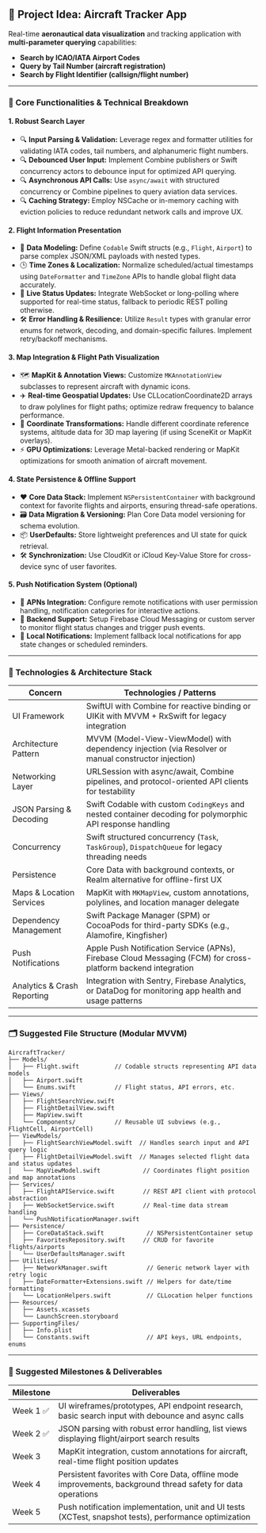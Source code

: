 

## 🛫 **Project Idea: Aircraft Tracker App**

Real-time **aeronautical data visualization** and tracking application with **multi-parameter querying** capabilities:

* **Search by ICAO/IATA Airport Codes**
* **Query by Tail Number (aircraft registration)**
* **Search by Flight Identifier (callsign/flight number)**

---

### 📱 Core Functionalities & Technical Breakdown

#### 1. **Robust Search Layer**

* 🔍 **Input Parsing & Validation:** Leverage regex and formatter utilities for validating IATA codes, tail numbers, and alphanumeric flight numbers.
* 🔍 **Debounced User Input:** Implement Combine publishers or Swift concurrency actors to debounce input for optimized API querying.
* 🔍 **Asynchronous API Calls:** Use `async/await` with structured concurrency or Combine pipelines to query aviation data services.
* 🔍 **Caching Strategy:** Employ NSCache or in-memory caching with eviction policies to reduce redundant network calls and improve UX.

#### 2. **Flight Information Presentation**

* 🛫 **Data Modeling:** Define `Codable` Swift structs (e.g., `Flight`, `Airport`) to parse complex JSON/XML payloads with nested types.
* 🕒 **Time Zones & Localization:** Normalize scheduled/actual timestamps using `DateFormatter` and `TimeZone` APIs to handle global flight data accurately.
* 📡 **Live Status Updates:** Integrate WebSocket or long-polling where supported for real-time status, fallback to periodic REST polling otherwise.
* 🛠 **Error Handling & Resilience:** Utilize `Result` types with granular error enums for network, decoding, and domain-specific failures. Implement retry/backoff mechanisms.

#### 3. **Map Integration & Flight Path Visualization**

* 🗺 **MapKit & Annotation Views:** Customize `MKAnnotationView` subclasses to represent aircraft with dynamic icons.
* ✈️ **Real-time Geospatial Updates:** Use CLLocationCoordinate2D arrays to draw polylines for flight paths; optimize redraw frequency to balance performance.
* 🧭 **Coordinate Transformations:** Handle different coordinate reference systems, altitude data for 3D map layering (if using SceneKit or MapKit overlays).
* ⚡️ **GPU Optimizations:** Leverage Metal-backed rendering or MapKit optimizations for smooth animation of aircraft movement.

#### 4. **State Persistence & Offline Support**

* ❤️ **Core Data Stack:** Implement `NSPersistentContainer` with background context for favorite flights and airports, ensuring thread-safe operations.
* 🗃 **Data Migration & Versioning:** Plan Core Data model versioning for schema evolution.
* 📦 **UserDefaults:** Store lightweight preferences and UI state for quick retrieval.
* 🛠 **Synchronization:** Use CloudKit or iCloud Key-Value Store for cross-device sync of user favorites.

#### 5. **Push Notification System (Optional)**

* 🔔 **APNs Integration:** Configure remote notifications with user permission handling, notification categories for interactive actions.
* 🔄 **Backend Support:** Setup Firebase Cloud Messaging or custom server to monitor flight status changes and trigger push events.
* 🧩 **Local Notifications:** Implement fallback local notifications for app state changes or scheduled reminders.

---

### 🧱 Technologies & Architecture Stack

| Concern                     | Technologies / Patterns                                                                                       |
| --------------------------- | ------------------------------------------------------------------------------------------------------------- |
| UI Framework                | SwiftUI with Combine for reactive binding or UIKit with MVVM + RxSwift for legacy integration                 |
| Architecture Pattern        | MVVM (Model-View-ViewModel) with dependency injection (via Resolver or manual constructor injection)          |
| Networking Layer            | URLSession with async/await, Combine pipelines, and protocol-oriented API clients for testability             |
| JSON Parsing & Decoding     | Swift Codable with custom `CodingKeys` and nested container decoding for polymorphic API response handling    |
| Concurrency                 | Swift structured concurrency (`Task`, `TaskGroup`), `DispatchQueue` for legacy threading needs                |
| Persistence                 | Core Data with background contexts, or Realm alternative for offline-first UX                                 |
| Maps & Location Services    | MapKit with `MKMapView`, custom annotations, polylines, and location manager delegate                         |
| Dependency Management       | Swift Package Manager (SPM) or CocoaPods for third-party SDKs (e.g., Alamofire, Kingfisher)                   |
| Push Notifications          | Apple Push Notification Service (APNs), Firebase Cloud Messaging (FCM) for cross-platform backend integration |
| Analytics & Crash Reporting | Integration with Sentry, Firebase Analytics, or DataDog for monitoring app health and usage patterns          |

---

### 🗂 Suggested File Structure (Modular MVVM)

```
AircraftTracker/
├── Models/
│   ├── Flight.swift          // Codable structs representing API data models
│   ├── Airport.swift
│   └── Enums.swift           // Flight status, API errors, etc.
├── Views/
│   ├── FlightSearchView.swift
│   ├── FlightDetailView.swift
│   ├── MapView.swift
│   └── Components/           // Reusable UI subviews (e.g., FlightCell, AirportCell)
├── ViewModels/
│   ├── FlightSearchViewModel.swift  // Handles search input and API query logic
│   ├── FlightDetailViewModel.swift  // Manages selected flight data and status updates
│   └── MapViewModel.swift            // Coordinates flight position and map annotations
├── Services/
│   ├── FlightAPIService.swift        // REST API client with protocol abstraction
│   ├── WebSocketService.swift        // Real-time data stream handling
│   └── PushNotificationManager.swift
├── Persistence/
│   ├── CoreDataStack.swift            // NSPersistentContainer setup
│   ├── FavoritesRepository.swift     // CRUD for favorite flights/airports
│   └── UserDefaultsManager.swift
├── Utilities/
│   ├── NetworkManager.swift           // Generic network layer with retry logic
│   ├── DateFormatter+Extensions.swift // Helpers for date/time formatting
│   └── LocationHelpers.swift          // CLLocation helper functions
├── Resources/
│   ├── Assets.xcassets
│   └── LaunchScreen.storyboard
├── SupportingFiles/
│   ├── Info.plist
│   └── Constants.swift                // API keys, URL endpoints, enums
```

---

### 📌 Suggested Milestones & Deliverables

| Milestone | Deliverables                                                                                                 |
| --------- | ------------------------------------------------------------------------------------------------------------ |
| Week 1 ✅  | UI wireframes/prototypes, API endpoint research, basic search input with debounce and async calls            |
| Week 2 ✅  | JSON parsing with robust error handling, list views displaying flight/airport search results                 |
| Week 3    | MapKit integration, custom annotations for aircraft, real-time flight position updates                       |
| Week 4    | Persistent favorites with Core Data, offline mode improvements, background thread safety for data operations |
| Week 5    | Push notification implementation, unit and UI tests (XCTest, snapshot tests), performance optimization       |


